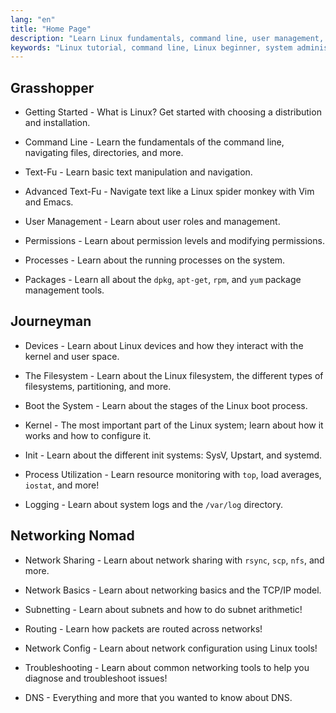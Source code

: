 ```yaml
---
lang: "en"
title: "Home Page"
description: "Learn Linux fundamentals, command line, user management, and networking. Explore beginner to advanced topics for effective Linux system administration."
keywords: "Linux tutorial, command line, Linux beginner, system administration, Linux guide, networking, package management, Linux commands"
---
```


## Grasshopper

- Getting Started - What is Linux? Get started with choosing a distribution and installation.

- Command Line - Learn the fundamentals of the command line, navigating files, directories, and more.

- Text-Fu - Learn basic text manipulation and navigation.

- Advanced Text-Fu - Navigate text like a Linux spider monkey with Vim and Emacs.

- User Management - Learn about user roles and management.

- Permissions - Learn about permission levels and modifying permissions.

- Processes - Learn about the running processes on the system.

- Packages - Learn all about the `dpkg`, `apt-get`, `rpm`, and `yum` package management tools.

## Journeyman

- Devices - Learn about Linux devices and how they interact with the kernel and user space.

- The Filesystem - Learn about the Linux filesystem, the different types of filesystems, partitioning, and more.

- Boot the System - Learn about the stages of the Linux boot process.

- Kernel - The most important part of the Linux system; learn about how it works and how to configure it.

- Init - Learn about the different init systems: SysV, Upstart, and systemd.

- Process Utilization - Learn resource monitoring with `top`, load averages, `iostat`, and more!

- Logging - Learn about system logs and the `/var/log` directory.

## Networking Nomad

- Network Sharing - Learn about network sharing with `rsync`, `scp`, `nfs`, and more.

- Network Basics - Learn about networking basics and the TCP/IP model.

- Subnetting - Learn about subnets and how to do subnet arithmetic!

- Routing - Learn how packets are routed across networks!

- Network Config - Learn about network configuration using Linux tools!

- Troubleshooting - Learn about common networking tools to help you diagnose and troubleshoot issues!

- DNS - Everything and more that you wanted to know about DNS.
